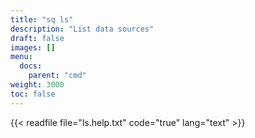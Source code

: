 ```yaml
---
title: "sq ls"
description: "List data sources"
draft: false
images: []
menu:
  docs:
    parent: "cmd"
weight: 3000
toc: false
---
```


{{< readfile file="ls.help.txt" code="true" lang="text" >}}
